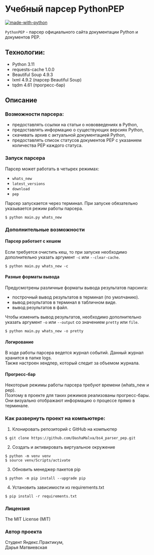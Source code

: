 # Учебный парсер PythonPEP
[![made-with-python](https://img.shields.io/badge/Made%20with-Python-1f425f.svg)](https://www.python.org/)

```PythonPEP``` - парсер официального сайта документации Python и документов PEP.<br>
## Технологии:
- Python 3.11
- requests-cache 1.0.0
- Beautiful Soup 4.9.3
- lxml 4.9.2 (парсер Beautiful Soup)
- tqdm 4.61 (прогресс-бар)
## Описание
### Возможности парсера:
- предоставлять ссылки на статьи о нововведениях в Python,
- предоставлять информацию о существующих версиях Python,
- скачивать архив с актуальной документацией Python,
- предоставлять список статусов документов PEP с указанием количества PEP каждого статуса.

### Запуск парсера
Парсер может работать в четырех режимах:
- ```whats_new```
- ```latest_versions```
- ```download```
- ```pep```

Парсер запускается через терминал. При запуске обязательно указывается режим работы парсера.
```
$ python main.py whats_new
```

### Дополнительные возможности
#### <b>Парсер работает с кешем</b>
Если требуется очистить кеш, то при запуске
необходимо дополнительно указать аргумент ```-c``` или ```--clear-cache```.
```
$ python main.py whats_new -c
```
#### <b>Разные форматы вывода</b>
Предусмотрены различные форматы вывода результатов парсинга:
- построчный вывод результатов в терминал (по умолчанию).
- вывод результатов в терминал в табличном виде.
- вывод результатов в файл.

Чтобы изменить вывод результатов, необходимо дополнительно указать аргумент ```-o``` или ```--output``` со значением ```pretty``` или ```file```.
```
$ python main.py whats_new -o pretty
```
#### <b>Логирование</b>
В ходе работы парсера ведется журнал событий. Данный журнал хранится в папке logs.<br>
Также настроен хендлер, который следит за объемом журнала.

#### <b>Прогресс-бар</b>
Некоторые режимы работы парсера требуют времени (whats_new и pep).<br>
Поэтому в проекте для таких режимов реализованы прогресс-бары. <br> 
Они визуально
отображают информацию о процессе прямо в терминале.

### Как развернуть проект на компьютере:
1. Клонировать репозиторий c GitHub на компьютер
```
$ git clone https://github.com/DashaMalva/bs4_parser_pep.git
```
2. Создать и активировать виртуальное окружение
```
$ python -m venv venv
$ source venv/Scripts/activate
```
3. Обновить менеджер пакетов pip
```
$ python -m pip install --upgrade pip
```
4. Установить зависимости из requirements.txt
```
$ pip install -r requirements.txt
```

### Лицензия
The MIT License (MIT)

### Автор проекта
Студент Яндекс.Практикум,<br>
Дарья Матвиевская
